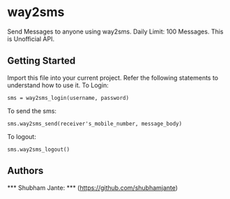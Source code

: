 # way2sms
Send Messages to anyone using way2sms.
Daily Limit: 100 Messages.
This is Unofficial API.


## Getting Started
Import this file into your current project. Refer the following statements to understand how to use it.
To Login:
```
sms = way2sms_login(username, password)
```

To send the sms:
```
sms.way2sms_send(receiver's_mobile_number, message_body)
```

To logout:
```
sms.way2sms_logout()
```

## Authors
*** Shubham Jante: *** (https://github.com/shubhamjante)
